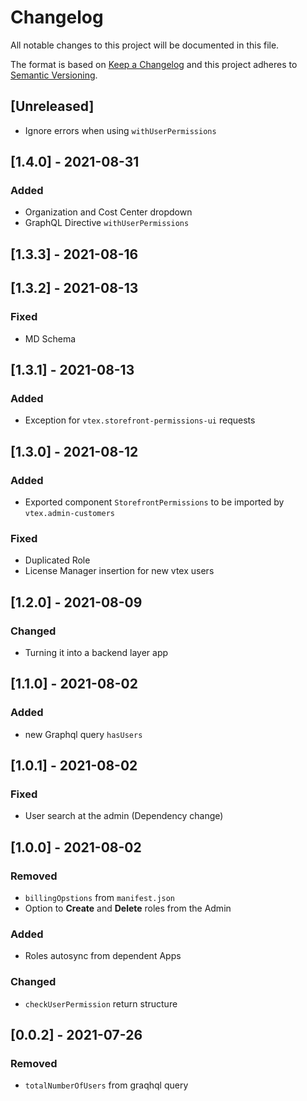 # Changelog

All notable changes to this project will be documented in this file.

The format is based on [Keep a Changelog](http://keepachangelog.com/en/1.0.0/)
and this project adheres to [Semantic Versioning](http://semver.org/spec/v2.0.0.html).

## [Unreleased]

- Ignore errors when using `withUserPermissions`
## [1.4.0] - 2021-08-31

### Added
- Organization and Cost Center dropdown
- GraphQL Directive `withUserPermissions`
## [1.3.3] - 2021-08-16

## [1.3.2] - 2021-08-13

### Fixed
- MD Schema
## [1.3.1] - 2021-08-13

### Added
- Exception for `vtex.storefront-permissions-ui` requests

## [1.3.0] - 2021-08-12

### Added
- Exported component `StorefrontPermissions` to be imported by `vtex.admin-customers`

### Fixed
- Duplicated Role
- License Manager insertion for new vtex users
## [1.2.0] - 2021-08-09

### Changed
- Turning it into a backend layer app
## [1.1.0] - 2021-08-02

### Added
- new Graphql query `hasUsers`
## [1.0.1] - 2021-08-02

### Fixed
- User search at the admin (Dependency change)

## [1.0.0] - 2021-08-02

### Removed
- `billingOpstions` from `manifest.json`
- Option to **Create** and **Delete** roles from the Admin

### Added
- Roles autosync from dependent Apps

### Changed
- `checkUserPermission` return structure
## [0.0.2] - 2021-07-26

### Removed
- `totalNumberOfUsers` from graqhql query

